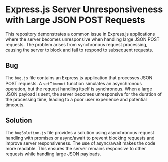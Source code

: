 # Express.js Server Unresponsiveness with Large JSON POST Requests

This repository demonstrates a common issue in Express.js applications where the server becomes unresponsive when handling large JSON POST requests. The problem arises from synchronous request processing, causing the server to block and fail to respond to subsequent requests.

## Bug

The `bug.js` file contains an Express.js application that processes JSON POST requests.  A `setTimeout` function simulates an asynchronous operation, but the request handling itself is synchronous.  When a large JSON payload is sent, the server becomes unresponsive for the duration of the processing time, leading to a poor user experience and potential timeouts.

## Solution

The `bugSolution.js` file provides a solution using asynchronous request handling with promises or async/await to prevent blocking requests and improve server responsiveness. The use of async/await makes the code more readable.  This ensures the server remains responsive to other requests while handling large JSON payloads.